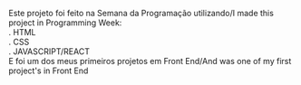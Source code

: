 Este projeto foi feito na Semana da Programação utilizando/I made this project in Programming Week:
<br>
. HTML
<br>
. CSS
<br>
. JAVASCRIPT/REACT
<br>
E foi um dos meus primeiros projetos em Front End/And was one of my first project's in Front End
